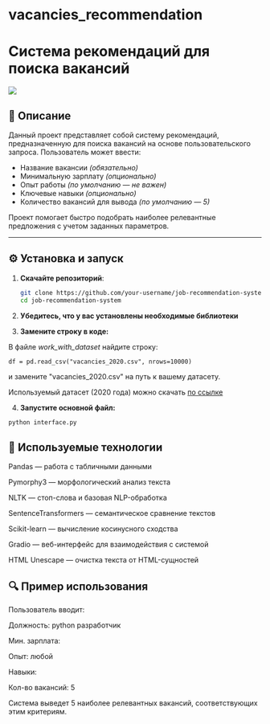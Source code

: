 # vacancies_recommendation

# Система рекомендаций для поиска вакансий

![](https://github.com/OksZkh/vacancies_recommendation/blob/main/%D1%80%D0%B0%D0%B1%D0%BE%D1%82%D0%BE%D1%81%D0%BF%D0%BE%D1%81%D0%BE%D0%B1%D0%BD%D0%BE%D1%81%D1%82%D1%8C.gif)

## 📌 Описание

Данный проект представляет собой систему рекомендаций, предназначенную для поиска вакансий на основе пользовательского запроса. Пользователь может ввести:

- Название вакансии *(обязательно)*
- Минимальную зарплату *(опционально)*
- Опыт работы *(по умолчанию — не важен)*
- Ключевые навыки *(опционально)*
- Количество вакансий для вывода *(по умолчанию — 5)*

Проект помогает быстро подобрать наиболее релевантные предложения с учетом заданных параметров.

---

## ⚙️ Установка и запуск

1. **Скачайте репозиторий**:

   ```bash
   git clone https://github.com/your-username/job-recommendation-system.git
   cd job-recommendation-system

2. **Убедитесь, что у вас установлены необходимые библиотеки**

3. **Замените строку в коде:**

В файле *work_with_dataset* найдите строку:
```
df = pd.read_csv("vacancies_2020.csv", nrows=10000)
```
и замените "vacancies_2020.csv" на путь к вашему датасету.

Используемый датасет (2020 года) можно скачать [по ссылке](https://ieee-dataport.org/open-access/it-vacancies-hhru-2006-2020)

4. **Запустите основной файл:**

  ```bash
  python interface.py
```

## 🧠 Используемые технологии
Pandas — работа с табличными данными

Pymorphy3 — морфологический анализ текста

NLTK — стоп-слова и базовая NLP-обработка

SentenceTransformers — семантическое сравнение текстов

Scikit-learn — вычисление косинусного сходства

Gradio — веб-интерфейс для взаимодействия с системой

HTML Unescape — очистка текста от HTML-сущностей

## 🔍 Пример использования
Пользователь вводит:

Должность: python разработчик

Мин. зарплата: 

Опыт: любой

Навыки: 

Кол-во вакансий: 5

Система выведет 5 наиболее релевантных вакансий, соответствующих этим критериям.

